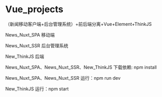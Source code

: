 # Vue_projects
（新闻移动客户端+后台管理系统）+前后端分离+Vue+Element+ThinkJS

News_Nuxt_SPA  移动端

News_Nuxt_SSR  后台管理系统

New_ThinkJS   后端

News_Nuxt_SPA、News_Nuxt_SSR、New_ThinkJS      下载依赖: npm install

News_Nuxt_SPA、News_Nuxt_SSR      运行：npm run dev

New_ThinkJS     运行：npm start





